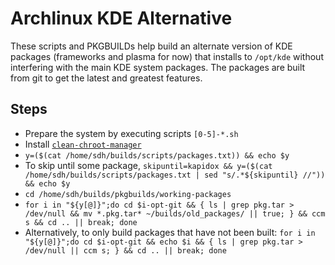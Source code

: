 # Archlinux KDE Alternative

These scripts and PKGBUILDs help build an alternate version of KDE packages (frameworks and plasma 
for now) that installs to `/opt/kde` without interfering with the main KDE system packages. The
packages are built from git to get the latest and greatest features.

## Steps

* Prepare the system by executing scripts `[0-5]-*.sh`
* Install [`clean-chroot-manager`](https://github.com/graysky2/clean-chroot-manager)
* `y=($(cat /home/sdh/builds/scripts/packages.txt)) && echo $y`
* To skip until some package, `skipuntil=kapidox && y=($(cat /home/sdh/builds/scripts/packages.txt | sed "s/.*${skipuntil} //")) && echo $y`
* `cd /home/sdh/builds/pkgbuilds/working-packages`
* `for i in "${y[@]}";do cd $i-opt-git && { ls | grep pkg.tar > /dev/null && mv *.pkg.tar* ~/builds/old_packages/ || true; } && ccm s && cd .. || break; done`
* Alternatively, to only build packages that have not been built: `for i in "${y[@]}";do cd $i-opt-git && echo $i && { ls | grep pkg.tar > /dev/null || ccm s; } && cd .. || break; done`
